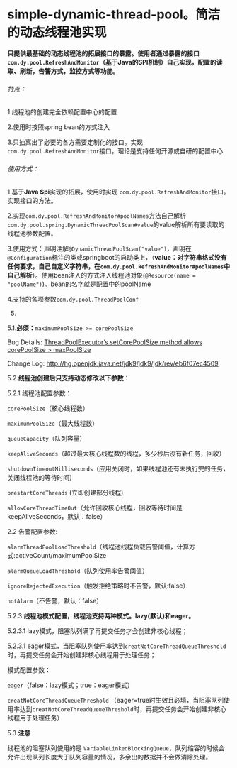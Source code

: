 # simple-dynamic-thread-pool。简洁的动态线程池实现

**只提供最基础的动态线程池的拓展接口的暴露。使用者通过暴露的接口`com.dy.pool.RefreshAndMonitor`（基于Java的SPI机制）自己实现，配置的读取、刷新，告警方式，监控方式等功能。**

###### 特点：

1.线程池的创建完全依赖配置中心的配置

2.使用时按照spring bean的方式注入

3.只抽离出了必要的各方需要定制化的接口。实现`com.dy.pool.RefreshAndMonitor`接口，理论是支持任何开源或自研的配置中心





###### 使用方式：

1.基于**Java Spi**实现的拓展，使用时实现 `com.dy.pool.RefreshAndMonitor`接口。实现接口的方法。

2.实现`com.dy.pool.RefreshAndMonitor#poolNames`方法自己解析`com.dy.pool.spring.DynamicThreadPoolScan#value`的value解析所有要读取的线程池参数配置。

3.使用方式：声明注解`@DynamicThreadPoolScan("value")`，声明在`@Configuration`标注的类或springboot的启动类上，（**value：对字符串格式没有任何要求，自己自定义字符串，在`com.dy.pool.RefreshAndMonitor#poolNames`中自己解析**）。使用bean注入的方式注入线程池对象(`@Resource(name = "poolName")`)。bean的名字就是配置中的poolName

4.支持的各项参数`com.dy.pool.ThreadPoolConf`

5.

5.1.**必须：**`maximumPoolSize >= corePoolSize`

Bug Details: [ThreadPoolExecutor’s setCorePoolSize method allows corePoolSize > maxPoolSize](https://bugs.openjdk.java.net/browse/JDK-7153400)

Change Log: http://hg.openjdk.java.net/jdk9/jdk9/jdk/rev/eb6f07ec4509

5.2.**线程池创建后只支持动态修改以下参数**：

5.2.1 线程池配置参数：

`corePoolSize`（核心线程数）

`maximumPoolSize`（最大线程数）

`queueCapacity`（队列容量）

`keepAliveSeconds`（超过最大核心线程数的线程，多少秒后没有新任务，回收）

`shutdownTimeoutMilliseconds`（应用关闭时，如果线程池还有未执行完的任务，关闭线程池的等待时间）

`prestartCoreThreads` (立即创建部分线程)

`allowCoreThreadTimeOut`（允许回收核心线程，回收等待时间是 keepAliveSeconds，默认：false）

2.2 告警配置参数:

`alarmThreadPoolLoadThreshold`（线程池线程负载告警阈值，计算方式:activeCount/maximumPoolSize

`alarmQueueLoadThreshold`（队列使用率告警阈值）

`ignoreRejectedExecution`（触发拒绝策略时不告警，默认:false）

`notAlarm`（不告警，默认：false）

5.2.3 **线程池模式配置，线程池支持两种模式。lazy(默认)和eager。**

5.2.3.1 lazy模式，阻塞队列满了再提交任务才会创建非核心线程；

5.2.3.1 eager模式，当阻塞队列使用率达到`creatNotCoreThreadQueueThreshold`时，再提交任务会开始创建非核心线程用于处理任务；

模式配置参数：

`eager`（false：lazy模式；true：eager模式）

`creatNotCoreThreadQueueThreshold` （eager=true时生效且必填，当阻塞队列使用率达到`creatNotCoreThreadQueueThreshold`时，再提交任务会开始创建非核心线程用于处理任务）

5.3.**注意**

线程池的阻塞队列使用的是 `VariableLinkedBlockingQueue`，队列缩容的时候会允许出现队列长度大于队列容量的情况，多余出的数据并不会做清除处理。

